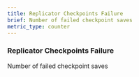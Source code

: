 ```yaml
---
title: Replicator Checkpoints Failure
brief: Number of failed checkpoint saves
metric_type: counter
---
```

### Replicator Checkpoints Failure

Number of failed checkpoint saves